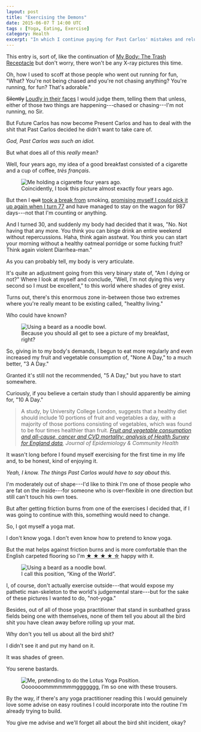 ```yaml
---
layout: post
title: "Exercising the Demons"
date: 2015-06-07 T 14:00 UTC
tags : [Yoga, Eating, Exercise]
category: Health
excerpt: "In which I continue paying for Past Carlos' mistakes and reluctance to listen of his own body."
---
```


This entry is, sort of, like the continuation of [My Body: The Trash Receptacle][prev] but don't worry, there won't be any X-ray pictures this time.

Oh, how I used to scoff at those people who went out running for fun, "What? You're not being chased and you're not chasing anything? You're running, for fun? That's adorable."

<del>Silently</del> <ins>Loudly in their faces</ins> I would judge them, telling them that unless, either of those two things are happening---chased or chasing---I'm not running, no Sir.

But Future Carlos has now become Present Carlos and has to deal with the shit that Past Carlos decided he didn't want to take care of.

*God, Past Carlos was such an idiot.*

But what does all of this *really* mean?

Well, four years ago, my idea of a good breakfast consisted of a cigarette and a cup of coffee, <i lang="fr">très français</i>.

<figure>
	<img class="js-lazy-load" data-original="/assets/posts/2015/june/exercising-the-demons/carlos-eriksson-smoking-holding-a-cigarette.jpg" alt="Me holding a cigarette four years ago.">
	<figcaption>Coincidently, I took this picture almost exactly four years ago.</figcaption>
</figure>

But then I <del>quit</del> <ins>took a break from</ins> smoking, [promising myself I could pick it up again when I turn 77][smoking] and have managed to stay on the wagon for 987 days---not that I'm counting or anything.

And I turned 30, and suddenly my body had decided that it was, "No. Not having that any more. You think you can binge drink an entire weekend without repercussions. Haha, think again asstwat. You think you can start your morning without a healthy oatmeal porridge or some fucking fruit? Think again violent Diarrhea-man."

As you can probably tell, my body is very articulate.

<p data-pullquote="My fruit and vegetable consumption used to be “None A Day”."></p>

It's quite an adjustment going from this very binary state of, "Am I dying or not?" Where I look at myself and conclude, "Well, I'm not dying this very second so I must be excellent," to this world where shades of grey exist.

Turns out, there's this enormous zone in-between those two extremes where you're really meant to be existing called, "healthy living."

Who could have known?

<figure>
	<img class="js-lazy-load" data-original="/assets/posts/2015/june/exercising-the-demons/coffee-and-greek-yoghurt-jazz-apple-and-nuts-breakfast.jpg" alt="Using a beard as a noodle bowl.">
	<figcaption>Because you should all get to see a picture of my breakfast, right?</figcaption>
</figure>

So, giving in to my body's demands, I begun to eat more regularly and even increased my fruit and vegetable consumption of, "None A Day," to a much better, "3 A Day."

Granted it's still not the recommended, "5 A Day," but you have to start somewhere.

Curiously, if you believe a certain study than I should apparently be aiming for, "10 A Day."

> A study, by University College London, suggests that a healthy diet should include 10 portions of fruit and vegetables a day, with a majority of those portions consisting of vegetables, which was found to be four times healthier than fruit. <cite><a href="http://jech.bmj.com/content/early/2014/03/03/jech-2013-203500.short?g=w_jech_ahead_tab">Fruit and vegetable consumption and all-cause, cancer and CVD mortality: analysis of Health Survey for England data</a>, Journal of Epidemiology & Community Health</cite>

It wasn't long before I found myself exercising for the first time in my life and, to be honest, kind of enjoying it.

*Yeah, I know. The things Past Carlos would have to say about this.*

I'm moderately out of shape---I'd like to think I'm one of those people who are fat on the inside---for someone who is over-flexible in one direction but still can't touch his own toes.

But after getting friction burns from one of the exercises I decided that, if I was going to continue with this, something would need to change.

So, I got myself a yoga mat.

I don't know yoga. I don't even know how to pretend to know yoga.

But the mat helps against friction burns and is more comfortable than the English carpeted flooring so I'm <abbr title="4 stars out of 5">&#9733; &#9733; &#9733; &#9733; &#9734;</abbr> happy with it.

<figure>
	<img class="js-lazy-load" data-original="/assets/posts/2015/june/exercising-the-demons/carlos-eriksson-attemping-yoga-and-failing.jpg" alt="Using a beard as a noodle bowl.">
	<figcaption>I call this position, “King of the World”.</figcaption>
</figure>

I, of course, don't actually exercise outside---that would expose my pathetic man-skeleton to the world's judgemental stare---but for the sake of these pictures I wanted to do, "not-yoga."

Besides, out of all of those yoga practitioner that stand in sunbathed grass fields being one with themselves, none of them tell you about all the bird shit you have clean away before rolling up your mat.

Why don't you tell us about all the bird shit?

I didn't see it and put my hand on it.

It was shades of green.

You serene bastards.

<figure>
	<img class="js-lazy-load" data-original="/assets/posts/2015/june/exercising-the-demons/carlos-eriksson-not-doing-the-lotus-position.jpg" alt="Me, pretending to do the Lotus Yoga Position.">
	<figcaption>Ooooooommmmmmmggggggg, I’m so one with these trousers.</figcaption>
</figure>

By the way, if there's any yoga practitioner reading this I would genuinely love some advise on easy routines I could incorporate into the routine I'm already trying to build.

You give me advise and we'll forget all about the bird shit incident, okay?

[prev]: /blog/my-body-the-trash-receptacle
[smoking]: /blog/800-days-of-breathing
